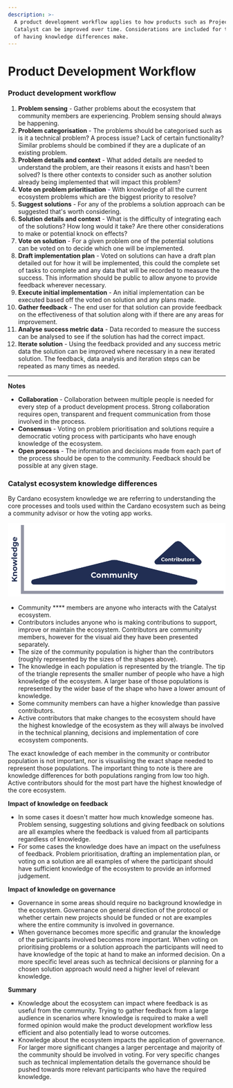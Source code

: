 ```yaml
---
description: >-
  A product development workflow applies to how products such as Project
  Catalyst can be improved over time. Considerations are included for the impact
  of having knowledge differences make.
---
```


# Product Development Workflow

### **Product development workflow**

1. **Problem sensing** - Gather problems about the ecosystem that community members are experiencing. Problem sensing should always be happening.
2. **Problem categorisation** - The problems should be categorised such as is it a technical problem? A process issue? Lack of certain functionality? Similar problems should be combined if they are a duplicate of an existing problem.
3. **Problem details and context** - What added details are needed to understand the problem, are their reasons it exists and hasn't been solved? Is there other contexts to consider such as another solution already being implemented that will impact this problem?&#x20;
4. **Vote on problem prioritisation** - With knowledge of all the current ecosystem problems which are the biggest priority to resolve?
5. **Suggest solutions** - For any of the problems a solution approach can be suggested that's worth considering.
6. **Solution details and context** - What is the difficulty of integrating each of the solutions? How long would it take? Are there other considerations to make or potential knock on effects?
7. **Vote on solution** - For a given problem one of the potential solutions can be voted on to decide which one will be implemented.
8. **Draft implementation plan** - Voted on solutions can have a draft plan detailed out for how it will be implemented, this could the complete set of tasks to complete and any data that will be recorded to measure the success. This information should be public to allow anyone to provide feedback wherever necessary.
9. **Execute initial implementation** - An initial implementation can be executed based off the voted on solution and any plans made.
10. **Gather feedback** - The end user for that solution can provide feedback on the effectiveness of that solution along with if there are any areas for improvement.
11. **Analyse success metric data** - Data recorded to measure the success can be analysed to see if the solution has had the correct impact.
12. **Iterate solution** - Using the feedback provided and any success metric data the solution can be improved where necessary in a new iterated solution. The feedback, data analysis and iteration steps can be repeated as many times as needed.

****

**Notes**

* **Collaboration** - Collaboration between multiple people is needed for every step of a product development process. Strong collaboration requires open, transparent and frequent communication from those involved in the process.&#x20;
* **Consensus** - Voting on problem prioritisation and solutions require a democratic voting process with participants who have enough knowledge of the ecosystem.&#x20;
* **Open process** - The information and decisions made from each part of the process should be open to the community. Feedback should be possible at any given stage.



### Catalyst ecosystem knowledge differences

By Cardano ecosystem knowledge we are referring to understanding the core processes and tools used within the Cardano ecosystem such as being a community advisor or how the voting app works.

![Visual aid for ecosystem knowledge differences](../.gitbook/assets/knowledge-gaps.png)

* Community **** members are anyone who interacts with the Catalyst ecosystem.
* Contributors includes anyone who is making contributions to support, improve or maintain the ecosystem. Contributors are community members, however for the visual aid they have been presented separately.
* The size of the community population is higher than the contributors (roughly represented by the sizes of the shapes above).
* The knowledge in each population is represented by the triangle. The tip of the triangle represents the smaller number of people who have a high knowledge of the ecosystem. A larger base of those populations is represented by the wider base of the shape who have a lower amount of knowledge.
* Some community members can have a higher knowledge than passive contributors.
* Active contributors that make changes to the ecosystem should have the highest knowledge of the ecosystem as they will always be involved in the technical planning, decisions and implementation of core ecosystem components.



The exact knowledge of each member in the community or contributor population is not important, nor is visualising the exact shape needed to represent those populations. The important thing to note is there are knowledge differences for both populations ranging from low too high. Active contributors should for the most part have the highest knowledge of the core ecosystem.



**Impact of knowledge on feedback**

* In some cases it doesn't matter how much knowledge someone has. Problem sensing, suggesting solutions and giving feedback on solutions are all examples where the feedback is valued from all participants regardless of knowledge.
* For some cases the knowledge does have an impact on the usefulness of feedback. Problem prioritisation, drafting an implementation plan, or voting on a solution are all examples of where the participant should have sufficient knowledge of the ecosystem to provide an informed judgement.



**Impact of knowledge on governance**

* Governance in some areas should require no background knowledge in the ecosystem. Governance on general direction of the protocol or whether certain new projects should be funded or not are examples where the entire community is involved in governance.
* When governance becomes more specific and granular the knowledge of the participants involved becomes more important. When voting on prioritising problems or a solution approach the participants will need to have knowledge of the topic at hand to make an informed decision. On a more specific level areas such as technical decisions or planning for a chosen solution approach would need a higher level of relevant knowledge.



**Summary**

* Knowledge about the ecosystem can impact where feedback is as useful from the community. Trying to gather feedback from a large audience in scenarios where knowledge is required to make a well formed opinion would make the product development workflow less efficient and also potentially lead to worse outcomes.
* Knowledge about the ecosystem impacts the application of governance. For larger more significant changes a larger percentage and majority of the community should be involved in voting. For very specific changes such as technical implementation details the governance should be pushed towards more relevant participants who have the required knowledge.
